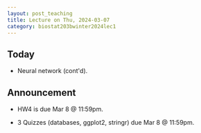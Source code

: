 ```yaml
---
layout: post_teaching
title: Lecture on Thu, 2024-03-07
category: biostat203bwinter2024lec1
---
```


## Today

* Neural network (cont'd).

## Announcement

* HW4 is due Mar 8 @ 11:59pm.

* 3 Quizzes (databases, ggplot2, stringr) due Mar 8 @ 11:59pm.
